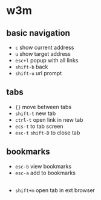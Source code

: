 # w3m

## basic navigation
* `c` show current address
* `u` show target address
* `esc+l` popup with all links
* `shift-b` back
* `shift-u` url prompt

## tabs
* `{}` move between tabs
* `shift-t` new tab
* `ctrl-t` open link in new tab
* `ecs-t` to tab screen
* `esc-t` `shift-D` to close tab

## bookmarks
* `esc-b` view bookmarks
* `esc-a` add to bookmarks

## 
* `shift+m` open tab in ext browser
